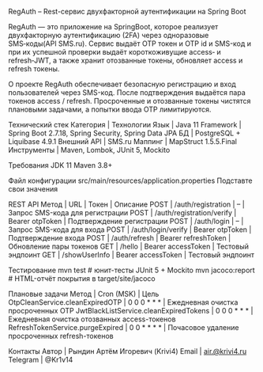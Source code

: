 RegAuth – Rest-сервис двухфакторной аутентификации на Spring Boot

RegAuth — это приложение на SpringBoot, которое реализует двухфакторную аутентификацию (2FA) через одноразовые SMS‑коды(API SMS.ru). 
Сервис выдаёт OTP токен и OTP id и SMS-код и при их успешной проверки выдаёт короткоживущие access‑ и refresh‑JWT,
а также хранит отозванные токены, обновляет access и refresh токены.


О проекте
RegAuth обеспечивает безопасную регистрацию и вход пользователей через SMS-код. 
После подтверждения выдаётся пара токенов access / refresh. 
Просроченные и отозванные токены чистятся плановыми задачами, а попытки ввода OTP лимитируются.

Технический стек
Категория | Технологии
Язык      | Java 11
Framework | Spring Boot 2.7.18, Spring Security, Spring Data JPA
БД        | PostgreSQL + Liquibase 4.9.1
Внешний API | SMS.ru
Маппинг   | MapStruct 1.5.5.Final
Инструменты | Maven, Lombok, JUnit 5, Mockito

Требования
JDK 11
Maven 3.8+

Файл конфигурации
src/main/resources/application.properties
Подставте свои значения

REST API
Метод | URL | Токен | Описание
POST | /auth/registration | – | Запрос SMS-кода для регистрации
POST | /auth/registration/verify | Bearer otpToken | Подтверждение регистрации
POST | /auth/login | – | Запрос SMS-кода для входа
POST | /auth/login/verify | Bearer otpToken | Подтверждение входа
POST | /auth/refresh | Bearer refreshToken | Обновление пары токенов
GET  | /hello | Bearer accessToken | Тестовый эндпоинт
GET  | /showUserInfo | Bearer accessToken | Тестовый эндпоинт

Тестирование
mvn test          # юнит-тесты JUnit 5 + Mockito
mvn jacoco:report # HTML-отчёт покрытия в target/site/jacoco

Плановые задачи
Метод | Cron (MSK) | Цель
OtpCleanService.cleanExpiredOTP | 0 0 0 * * * | Ежедневная очистка просроченных OTP
JwtBlackListService.cleanExpiredTokens | 0 0 0 * * * | Ежедневная очистка отозванных access-токенов
RefreshTokenService.purgeExpired | 0 0 * * * * | Почасовое удаление просроченных refresh-токенов

Контакты
Автор | Рындин Артём Игоревич (Krivi4)
Email | air.@krivi4.ru
Telegram | @Kr1v14
